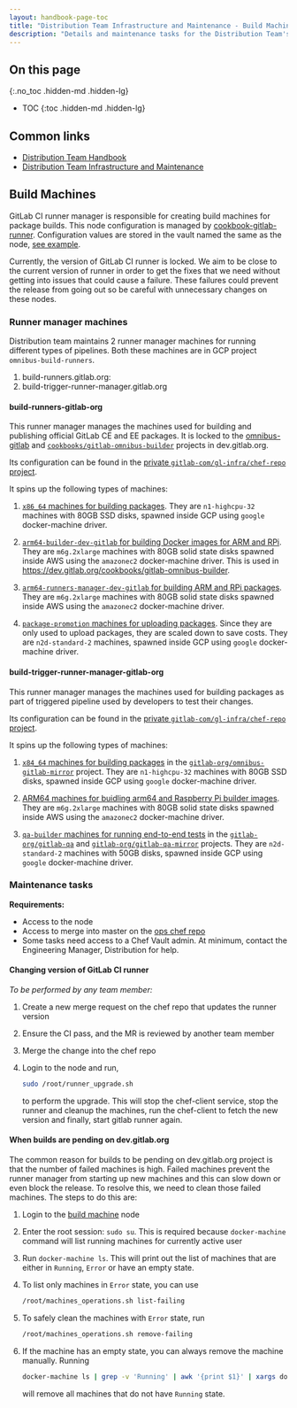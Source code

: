 ```yaml
---
layout: handbook-page-toc
title: "Distribution Team Infrastructure and Maintenance - Build Machines"
description: "Details and maintenance tasks for the Distribution Team's build nodes"
---
```


## On this page

{:.no_toc .hidden-md .hidden-lg}

- TOC
{:toc .hidden-md .hidden-lg}

## Common links

- [Distribution Team Handbook](/handbook/engineering/infrastructure/core-platform/systems/distribution/)
- [Distribution Team Infrastructure and Maintenance](/handbook/engineering/infrastructure/core-platform/systems/distribution/maintenance/)

## Build Machines

GitLab CI runner manager is responsible for creating build machines for package
builds.  This node configuration is managed by
[cookbook-gitlab-runner](https://gitlab.com/gitlab-cookbooks/cookbook-wrapper-gitlab-runner).
Configuration values are stored in the vault named the same as the node,
[see example](https://gitlab.com/gitlab-com/gl-infra/chef-repo/-/blob/a62742886ed1dec291d66df3508e37163431538d/roles/build-trigger-runner-manager-gitlab-org.json#L37).

Currently, the version of GitLab CI runner is locked. We aim to be close to the
current version of runner in order to get the fixes that we need without getting
into issues that could cause a failure. These failures could prevent the release
from going out so be careful with unnecessary changes on these nodes.

### Runner manager machines

Distribution team maintains 2 runner manager machines for running different
types of pipelines. Both these machines are in GCP project
`omnibus-build-runners`.

1. build-runners.gitlab.org:
1. build-trigger-runner-manager.gitlab.org

#### build-runners-gitlab-org

This runner manager manages the machines used for building and publishing
official GitLab CE and EE packages. It is locked to the [omnibus-gitlab](https://dev.gitlab.org/gitlab/omnibus-gitlab/)
and [`cookbooks/gitlab-omnibus-builder`](https://dev.gitlab.org/cookbooks/gitlab-omnibus-builder/) projects in dev.gitlab.org.

Its configuration can be found in the [private `gitlab-com/gl-infra/chef-repo` project](https://gitlab.com/gitlab-com/gl-infra/chef-repo/-/blob/master/roles/build-runners-gitlab-org.json).

It spins up the following types of machines:

1. [`x86_64` machines for building packages](https://gitlab.com/gitlab-com/gl-infra/chef-repo/-/blob/a33687bcfaa6728fd4c3255f53cefd80c90a7436/roles/build-runners-gitlab-org.json#L63-106).
   They are `n1-highcpu-32` machines with 80GB SSD disks, spawned inside GCP using `google` docker-machine driver.

1. [`arm64-builder-dev-gitlab` for building Docker images for ARM and RPi](https://gitlab.com/gitlab-com/gl-infra/chef-repo/-/blob/a33687bcfaa6728fd4c3255f53cefd80c90a7436/roles/build-runners-gitlab-org.json#L149-183).
   They are `m6g.2xlarge` machines with 80GB solid state disks spawned inside AWS using the `amazonec2` docker-machine driver. This is used in <https://dev.gitlab.org/cookbooks/gitlab-omnibus-builder>.

1. [`arm64-runners-manager-dev-gitlab` for building ARM and RPi packages](https://gitlab.com/gitlab-com/gl-infra/chef-repo/-/blob/a33687bcfaa6728fd4c3255f53cefd80c90a7436/roles/build-runners-gitlab-org.json#L184-226).
   They are `m6g.2xlarge` machines with 80GB solid state disks spawned inside AWS using the `amazonec2` docker-machine driver.

1. [`package-promotion` machines for uploading packages](https://gitlab.com/gitlab-com/gl-infra/chef-repo/-/blob/a33687bcfaa6728fd4c3255f53cefd80c90a7436/roles/build-runners-gitlab-org.json#L107-148).
   Since they are only used to upload packages, they are scaled down to save costs. They are `n2d-standard-2` machines, spawned inside GCP using `google` docker-machine driver.

#### build-trigger-runner-manager-gitlab-org

This runner manager manages the machines used for building packages as part of
triggered pipeline used by developers to test their changes.

Its configuration can be found in the [private `gitlab-com/gl-infra/chef-repo` project](https://gitlab.com/gitlab-com/gl-infra/chef-repo/-/blob/master/roles/build-trigger-runner-manager-gitlab-org.json).

It spins up the following types of machines:

1. [`x84_64` machines for building packages](https://gitlab.com/gitlab-com/gl-infra/chef-repo/-/blob/a33687bcfaa6728fd4c3255f53cefd80c90a7436/roles/build-trigger-runner-manager-gitlab-org.json#L95-139)
   in the [`gitlab-org/omnibus-gitlab-mirror`](https://gitlab.com/gitlab-org/omnibus-gitlab-mirror) project.
   They are `n1-highcpu-32` machines with 80GB SSD disks, spawned inside GCP using `google` docker-machine driver.

1. [ARM64 machines for buidling arm64 and Raspberry Pi builder images](https://gitlab.com/gitlab-com/gl-infra/chef-repo/-/blob/a33687bcfaa6728fd4c3255f53cefd80c90a7436/roles/build-trigger-runner-manager-gitlab-org.json#L140-174).
   They are `m6g.2xlarge` machines with 80GB solid state disks spawned inside AWS using the `amazonec2` docker-machine driver.

1. [`qa-builder` machines for running end-to-end tests](https://gitlab.com/gitlab-com/gl-infra/chef-repo/-/blob/a33687bcfaa6728fd4c3255f53cefd80c90a7436/roles/build-trigger-runner-manager-gitlab-org.json#L54-94)
   in the [`gitlab-org/gitlab-qa`](https://gitlab.com/gitlab-org/gitlab-qa) and [`gitlab-org/gitlab-qa-mirror`](https://gitlab.com/gitlab-org/gitlab-qa-mirror) projects.
   They are `n2d-standard-2` machines with 50GB disks, spawned inside GCP using `google` docker-machine driver.

### Maintenance tasks

**Requirements:**

- Access to the node
- Access to merge into master on the [ops chef repo](https://gitlab.com/gitlab-com/gl-infra/chef-repo)
- Some tasks need access to a Chef Vault admin. At minimum, contact the Engineering Manager,
  Distribution for help.

#### Changing version of GitLab CI runner

*To be performed by any team member:*

   1. Create a new merge request on the chef repo that updates the runner version

   1. Ensure the CI pass, and the MR is reviewed by another team member

   1. Merge the change into the chef repo

   1. Login to the node and run,

      ```sh
      sudo /root/runner_upgrade.sh
      ```

      to perform the upgrade. This will stop the chef-client service, stop the
      runner and cleanup the machines, run the chef-client to fetch the new
      version and finally, start gitlab runner again.

#### When builds are pending on dev.gitlab.org

The common reason for builds to be pending on dev.gitlab.org project is that the
number of failed machines is high. Failed machines prevent the runner manager
from starting up new machines and this can slow down or even block the release.
To resolve this, we need to clean those failed machines. The steps to do this
are:

  1. Login to the [build machine](#build-machines) node

  1. Enter the root session: `sudo su`. This is required because
     `docker-machine` command will list running machines for currently active
     user

  1. Run `docker-machine ls`. This will print out the list of machines that are
     either in `Running`, `Error` or have an empty state.

  1. To list only machines in `Error` state, you can use

      ```sh
      /root/machines_operations.sh list-failing
      ```

  1. To safely clean the machines with `Error` state, run

      ```sh
      /root/machines_operations.sh remove-failing
      ```

  1. If the machine has an empty state, you can always remove the machine
     manually. Running

      ```sh
      docker-machine ls | grep -v 'Running' | awk '{print $1}' | xargs docker-machine rm --force
      ```

      will remove all machines that do not have `Running` state.
